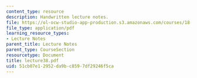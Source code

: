 ```yaml
---
content_type: resource
description: Handwritten lecture notes.
file: https://ol-ocw-studio-app-production.s3.amazonaws.com/courses/18-704-seminar-in-algebra-and-number-theory-rational-points-on-elliptic-curves-fall-2004/51cb07e12952da9bc8597df29246f5ca_lecture38.pdf
file_type: application/pdf
learning_resource_types:
- Lecture Notes
parent_title: Lecture Notes
parent_type: CourseSection
resourcetype: Document
title: lecture38.pdf
uid: 51cb07e1-2952-da9b-c859-7df29246f5ca
---
```


